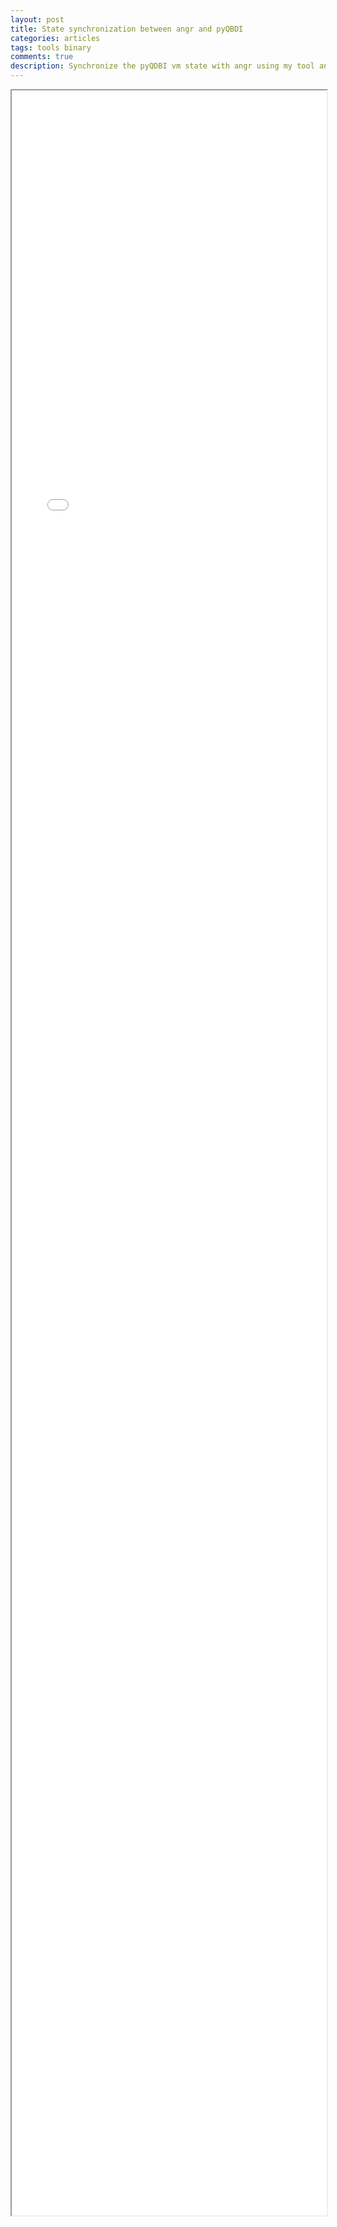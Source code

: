 ```yaml
---
layout: post
title: State synchronization between angr and pyQBDI
categories: articles
tags: tools binary
comments: true
description: Synchronize the pyQDBI vm state with angr using my tool angrdbg
---
```


<iframe src="{{ site.baseurl }}/assets/angr_pyqbdi.txt" style="width: 100%; height: 3400px">
</iframe>
